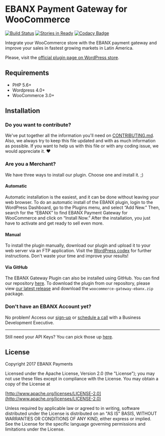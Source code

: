 # EBANX Payment Gateway for WooCommerce

[![Build Status](https://travis-ci.org/ebanx/woocommerce-gateway-ebanx.svg?branch=master)](https://travis-ci.org/ebanx/woocommerce-gateway-ebanx)
[![Stories in Ready](https://badge.waffle.io/ebanx/woocommerce-gateway-ebanx.png?label=ready&title=Ready)](https://waffle.io/ebanx/woocommerce-gateway-ebanx)
[![Codacy Badge](https://api.codacy.com/project/badge/Grade/09ef5eb63a394dc3b76cb4319129fbf3)](https://www.codacy.com/app/EBANX/woocommerce-gateway-ebanx?utm_source=github.com&amp;utm_medium=referral&amp;utm_content=ebanx/woocommerce-gateway-ebanx&amp;utm_campaign=Badge_Grade)

Integrate your WooCommerce store with the EBANX payment gateway and improve your sales in fastest growing markets in Latin America.

Please, visit the [official plugin page on WordPress store](https://wordpress.org/plugins/ebanx-payment-gateway-for-woocommerce/).

## Requirements
* PHP 5.6+
* Wordpress 4.0+
* WooCommerce 3.0+

## Installation

### Do you want to contribute?

We've put together all the information you'll need on [CONTRIBUTING.md](https://github.com/ebanx/woocommerce-gateway-ebanx/blob/master/CONTRIBUTING.md). Also, we always try to keep this file updated and with as much information as possible. If you want to help us with this file or with any coding issue, we would appreciate it. :heart:

### Are you a Merchant?

We have three ways to install our plugin. Choose one and install it. ;)

#### Automatic

Automatic installation is the easiest, and it can be done without leaving your web browser. To do an automatic install of the EBANX plugin, login to the WordPress Dashboard, go to the Plugins menu, and select “Add New.” Then, search for the “EBANX” to find EBANX Payment Gateway for WooCommerce and click on “Install Now.” After the installation, you just have to activate and get ready to sell even more.

#### Manual

To install the plugin manually, download our plugin and upload it to your web server via an FTP application. Visit the [WordPress codex](https://codex.wordpress.org/Managing_Plugins#Manual_Plugin_Installation "WordPress codex") for further instructions. Don't waste your time and improve your results!

#### Via GitHub

The EBANX Gateway Plugin can also be installed using GitHub. You can find our repository [here](https://github.com/ebanx/checkout-woocommerce/ "EBANX GitHub repository"). To download the plugin from our repository, please view [our latest release](https://github.com/ebanx/woocommerce-gateway-ebanx/releases/latest "Latest Release from GitHub repository") and download the `woocommerce-gateway-ebanx.zip` package.

### Don't have an EBANX Account yet?

No problem! Access our [sign-up](https://www.ebanx.com/business/en/dashboard "EBANX Dashboard") or [schedule a call](https://app.hubspot.com/meetings/ebanx-ronaldo/schedule-call) with a Business Development Executive.

---

Still need your API Keys? You can pick those up [here](https://www.ebanx.com/business/en/dashboard "EBANX API keys").

## License

Copyright 2017 EBANX Payments

Licensed under the Apache License, Version 2.0 (the "License");
you may not use these files except in compliance with the License.
You may obtain a copy of the License at

   [http://www.apache.org/licenses/LICENSE-2.0](http://www.apache.org/licenses/LICENSE-2.0)

Unless required by applicable law or agreed to in writing, software
distributed under the License is distributed on an "AS IS" BASIS,
WITHOUT WARRANTIES OR CONDITIONS OF ANY KIND, either express or implied.
See the License for the specific language governing permissions and
limitations under the License.

